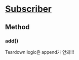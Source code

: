 # [Subscriber](https://rxjs-dev.firebaseapp.com/api/index/class/Subscriber)

## Method
### add()
Teardown logic은 append가 안돼!!!